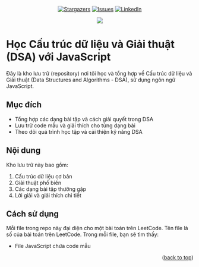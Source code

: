 <a id="readme-top"></a>
<div align="center">

[![Stargazers][stars-shield]][stars-url]
[![Issues][issues-shield]][issues-url]
[![LinkedIn][linkedin-shield]][linkedin-url]

</div>

<div align="center">
<img src="https://readme-typing-svg.demolab.com?font=Fira+Code&pause=1000&center=true&vCenter=true&width=435&lines=Duy+Khanh+-+DSA">
</div>


# Học Cấu trúc dữ liệu và Giải thuật (DSA) với JavaScript

Đây là kho lưu trữ (repository) nơi tôi học và tổng hợp về Cấu trúc dữ liệu và Giải thuật (Data Structures and Algorithms - DSA), sử dụng ngôn ngữ JavaScript.

## Mục đích

- Tổng hợp các dạng bài tập và cách giải quyết trong DSA
- Lưu trữ code mẫu và giải thích cho từng dạng bài
- Theo dõi quá trình học tập và cải thiện kỹ năng DSA

## Nội dung

Kho lưu trữ này bao gồm:

1. Cấu trúc dữ liệu cơ bản
2. Giải thuật phổ biến
3. Các dạng bài tập thường gặp
4. Lời giải và giải thích chi tiết

## Cách sử dụng

Mỗi file trong repo này đại diện cho một bài toán trên LeetCode. Tên file là số của bài toán trên LeetCode. Trong mỗi file, bạn sẽ tìm thấy:

- File JavaScript chứa code mẫu

<p align="right">(<a href="#readme-top">back to top</a>)</p>

<!-- MARKDOWN LINKS & IMAGES -->
<!-- https://www.markdownguide.org/basic-syntax/#reference-style-links -->
[stars-shield]: https://img.shields.io/github/stars/DiiKhanh/learn_dsa?style=for-the-badge
[stars-url]: https://github.com/DiiKhanh/learn_dsa/stargazers
[issues-shield]: https://img.shields.io/github/issues/DiiKhanh/learn_dsa?style=for-the-badge
[issues-url]: https://github.com/DiiKhanh/learn_dsa/issues
[linkedin-shield]: https://img.shields.io/badge/-LinkedIn-black.svg?style=for-the-badge&logo=linkedin&colorB=555
[linkedin-url]: https://www.linkedin.com/in/ph%E1%BA%A1m-duy-kh%C3%A1nh-740465233/